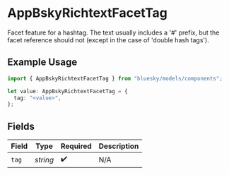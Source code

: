 # AppBskyRichtextFacetTag

Facet feature for a hashtag. The text usually includes a '#' prefix, but the facet reference should not (except in the case of 'double hash tags').

## Example Usage

```typescript
import { AppBskyRichtextFacetTag } from "bluesky/models/components";

let value: AppBskyRichtextFacetTag = {
  tag: "<value>",
};
```

## Fields

| Field              | Type               | Required           | Description        |
| ------------------ | ------------------ | ------------------ | ------------------ |
| `tag`              | *string*           | :heavy_check_mark: | N/A                |